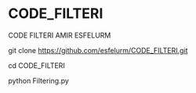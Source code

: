# CODE_FILTERI
CODE FILTERI AMIR ESFELURM

git clone https://github.com/esfelurm/CODE_FILTERI.git

cd CODE_FILTERI

python Filtering.py
